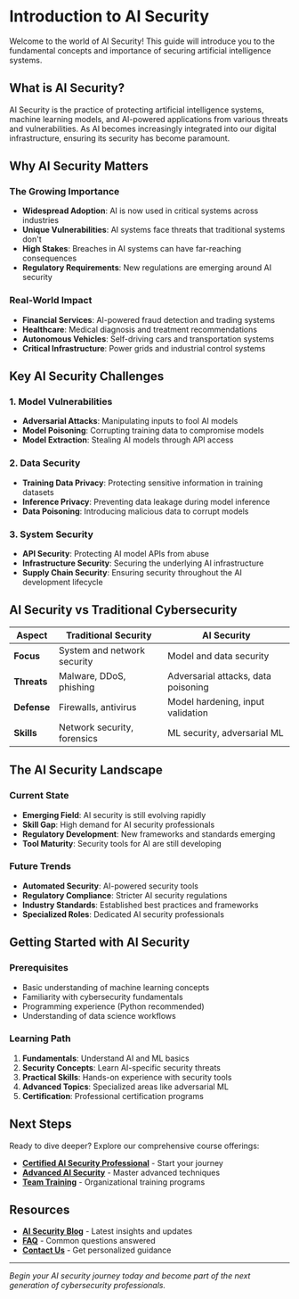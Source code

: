 # Introduction to AI Security

Welcome to the world of AI Security! This guide will introduce you to the fundamental concepts and importance of securing artificial intelligence systems.

## What is AI Security?

AI Security is the practice of protecting artificial intelligence systems, machine learning models, and AI-powered applications from various threats and vulnerabilities. As AI becomes increasingly integrated into our digital infrastructure, ensuring its security has become paramount.

## Why AI Security Matters

### The Growing Importance
- **Widespread Adoption**: AI is now used in critical systems across industries
- **Unique Vulnerabilities**: AI systems face threats that traditional systems don't
- **High Stakes**: Breaches in AI systems can have far-reaching consequences
- **Regulatory Requirements**: New regulations are emerging around AI security

### Real-World Impact
- **Financial Services**: AI-powered fraud detection and trading systems
- **Healthcare**: Medical diagnosis and treatment recommendations
- **Autonomous Vehicles**: Self-driving cars and transportation systems
- **Critical Infrastructure**: Power grids and industrial control systems

## Key AI Security Challenges

### 1. Model Vulnerabilities
- **Adversarial Attacks**: Manipulating inputs to fool AI models
- **Model Poisoning**: Corrupting training data to compromise models
- **Model Extraction**: Stealing AI models through API access

### 2. Data Security
- **Training Data Privacy**: Protecting sensitive information in training datasets
- **Inference Privacy**: Preventing data leakage during model inference
- **Data Poisoning**: Introducing malicious data to corrupt models

### 3. System Security
- **API Security**: Protecting AI model APIs from abuse
- **Infrastructure Security**: Securing the underlying AI infrastructure
- **Supply Chain Security**: Ensuring security throughout the AI development lifecycle

## AI Security vs Traditional Cybersecurity

| Aspect | Traditional Security | AI Security |
|--------|-------------------|-------------|
| **Focus** | System and network security | Model and data security |
| **Threats** | Malware, DDoS, phishing | Adversarial attacks, data poisoning |
| **Defense** | Firewalls, antivirus | Model hardening, input validation |
| **Skills** | Network security, forensics | ML security, adversarial ML |

## The AI Security Landscape

### Current State
- **Emerging Field**: AI security is still evolving rapidly
- **Skill Gap**: High demand for AI security professionals
- **Regulatory Development**: New frameworks and standards emerging
- **Tool Maturity**: Security tools for AI are still developing

### Future Trends
- **Automated Security**: AI-powered security tools
- **Regulatory Compliance**: Stricter AI security regulations
- **Industry Standards**: Established best practices and frameworks
- **Specialized Roles**: Dedicated AI security professionals

## Getting Started with AI Security

### Prerequisites
- Basic understanding of machine learning concepts
- Familiarity with cybersecurity fundamentals
- Programming experience (Python recommended)
- Understanding of data science workflows

### Learning Path
1. **Fundamentals**: Understand AI and ML basics
2. **Security Concepts**: Learn AI-specific security threats
3. **Practical Skills**: Hands-on experience with security tools
4. **Advanced Topics**: Specialized areas like adversarial ML
5. **Certification**: Professional certification programs

## Next Steps

Ready to dive deeper? Explore our comprehensive course offerings:

- **[Certified AI Security Professional](courses/certified-ai-security-professional.md)** - Start your journey
- **[Advanced AI Security](courses/advanced-ai-security.md)** - Master advanced techniques
- **[Team Training](courses/team-training.md)** - Organizational training programs

## Resources

- **[AI Security Blog](blog/)** - Latest insights and updates
- **[FAQ](reference/faq.md)** - Common questions answered
- **[Contact Us](about/contact.md)** - Get personalized guidance

---

*Begin your AI security journey today and become part of the next generation of cybersecurity professionals.* 